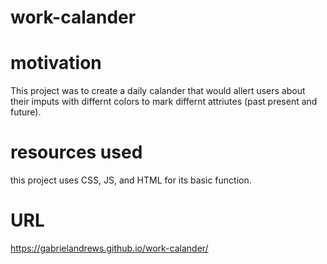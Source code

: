 # work-calander

# motivation
This project was to create a daily calander that would allert users about their imputs with differnt colors to mark differnt attriutes (past present and future).  

# resources used
this project uses CSS, JS, and HTML for its basic function. 

# URL
https://gabrielandrews.github.io/work-calander/
